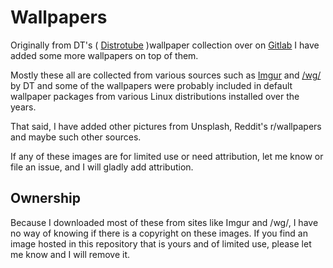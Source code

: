 # Wallpapers

Originally from DT's ( [Distrotube](https://www.youtube.com/c/DistroTube) )wallpaper collection over on [Gitlab](https://gitlab.com/dwt1/wallpapers) I have added some more wallpapers on top of them.

Mostly these all are collected from various sources such as [Imgur](http://imgur.com) and [/wg/](http://4chan.org/wg) by DT and some of the wallpapers were probably included in default wallpaper packages from various Linux distributions installed over the years.

That said, I have added other pictures from Unsplash, Reddit's r/wallpapers and maybe such other sources.

If any of these images are for limited use or need attribution, let me know or file an issue, and I will gladly add attribution.

## Ownership

Because I downloaded most of these from sites like Imgur and /wg/, I have no way of knowing if there is a copyright on these images. If you find an image hosted in this repository that is yours and of limited use, please let me know and I will remove it.

